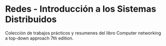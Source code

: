 # Redes - Introducción a los Sistemas Distribuidos

Colección de trabajos prácticos y resumenes del libro Computer networking a top-down approach 7th edition.
